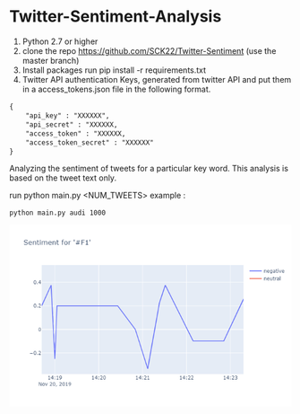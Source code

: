 # Twitter-Sentiment-Analysis
1. Python 2.7 or higher
2. clone the repo https://github.com/SCK22/Twitter-Sentiment (use the master branch)
3. Install packages run pip install -r requirements.txt
4. Twitter API authentication Keys, generated from twitter API and put them in a access_tokens.json file in the following format.
```
{
    "api_key" : "XXXXXX",
    "api_secret" : "XXXXXX,
    "access_token" : "XXXXXX,
    "access_token_secret" : "XXXXXX"
} 
```
Analyzing the sentiment of tweets for a particular key word. This analysis is based on the tweet text only.

run python main.py <KEYWORD> <NUM_TWEETS>
example :
```
python main.py audi 1000
```

![Sample image](img/newplot.png)
